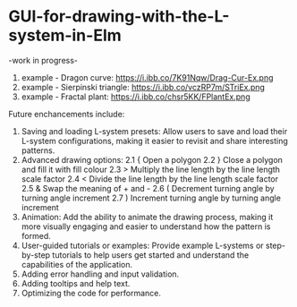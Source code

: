 # GUI-for-drawing-with-the-L-system-in-Elm

-work in progress-

1. example - Dragon curve: https://i.ibb.co/7K91Nqw/Drag-Cur-Ex.png
2. example - Sierpinski triangle: https://i.ibb.co/vczRP7m/STriEx.png
3. example - Fractal plant: https://i.ibb.co/chsr5KK/FPlantEx.png


Future enchancements include: 

1. Saving and loading L-system presets: Allow users to save and load their L-system configurations, making it easier to revisit and share interesting patterns.
2. Advanced drawing options: 
  2.1 {	         Open a polygon
  2.2 }	         Close a polygon and fill it with fill colour
  2.3 >	         Multiply the line length by the line length scale factor
  2.4 <	         Divide the line length by the line length scale factor
  2.5 &	         Swap the meaning of + and -
  2.6 (	         Decrement turning angle by turning angle increment
  2.7 )	         Increment turning angle by turning angle increment
3. Animation: Add the ability to animate the drawing process, making it more visually engaging and easier to understand how the pattern is formed.
4. User-guided tutorials or examples: Provide example L-systems or step-by-step tutorials to help users get started and understand the capabilities of the application.
5. Adding error handling and input validation.
6. Adding tooltips and help text.
7. Optimizing the code for performance.
